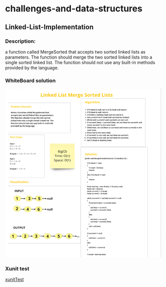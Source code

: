 # challenges-and-data-structures

## Linked-List-Implementation

###  Description:

a function called MergeSorted that accepts two sorted linked lists as parameters. The function should merge the two sorted linked lists into a single sorted linked list. The function should not use any built-in methods provided by the language.
### WhiteBoard solution


![whiteBoard](https://github.com/Nory9/challenges-and-data-structures/blob/LinkedList-Merge-Sorted/challenges-and-data-structures/DataStructures/LinkedList/MergeSorted/Screenshot%20(80).png)




### Xunit test

[xunitTest](https://github.com/Nory9/challenges-and-data-structures/blob/LinkedList-Merge-Sorted/CommonElements.Tests/LinkedList-MargeSorted.cs)